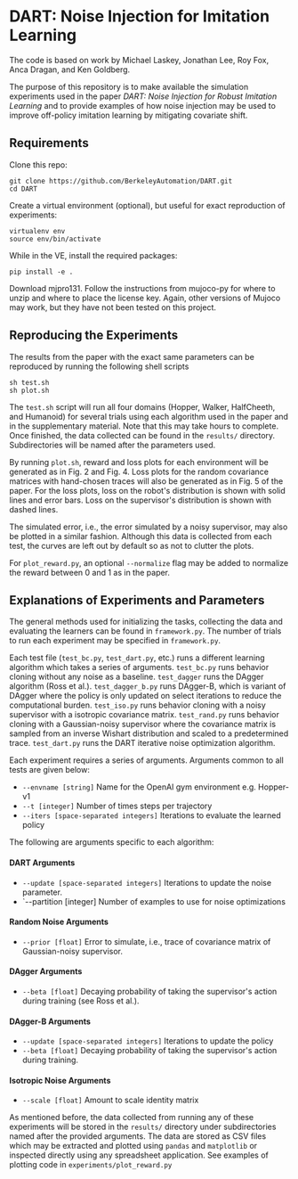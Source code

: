 # DART: Noise Injection for Imitation Learning

The code is based on work by Michael Laskey, Jonathan Lee, Roy Fox, Anca Dragan, and Ken Goldberg.

The purpose of this repository is to make available the simulation
experiments used in the paper *DART: Noise Injection for Robust Imitation Learning*
and to provide examples of how noise injection may be used to improve off-policy imitation learning
by mitigating covariate shift.

## Requirements
Clone this repo:
	
	git clone https://github.com/BerkeleyAutomation/DART.git 
	cd DART

Create a virtual environment (optional), but useful for exact reproduction of experiments:

	virtualenv env
	source env/bin/activate

While in the VE, install the required packages:

	pip install -e .

Download mjpro131. Follow the instructions from mujoco-py for where to unzip and where to place the license key.
Again, other versions of Mujoco may work, but they have not been tested on this project.


## Reproducing the Experiments

The results from the paper with the exact same parameters can be reproduced by running the following shell scripts

	sh test.sh
	sh plot.sh

The `test.sh` script will run all four domains (Hopper, Walker, HalfCheeth, and Humanoid) for several trials using each algorithm used in the paper and in the supplementary material. Note that this may take hours to complete. Once finished, the data collected can be found in the `results/` directory. Subdirectories will be named after the parameters used.

By running `plot.sh`, reward and loss plots for each environment will be generated as in Fig. 2 and Fig. 4. Loss plots for the random covariance matrices with hand-chosen traces will also be generated as in Fig. 5 of the paper. For the loss plots, loss on the robot's distribution is shown with solid lines and error bars. Loss on the supervisor's distribution is shown with dashed lines.

The simulated error, i.e., the error simulated by a noisy supervisor, may also be plotted in a similar fashion. Although this data is collected from each test, the curves are left out by default so as not to clutter the plots.

For `plot_reward.py`, an optional `--normalize` flag may be added to normalize the reward between 0 and 1 as in the paper.

## Explanations of Experiments and Parameters

The general methods used for initializing the tasks, collecting the data and evaluating the learners can be found in `framework.py`. The number of trials to run each experiment may be specified in `framework.py`.

Each test file (`test_bc.py`, `test_dart.py`, etc.) runs a different learning algorithm which takes a series of arguments.
`test_bc.py` runs behavior cloning without any noise as a baseline. `test_dagger` runs the DAgger algorithm (Ross et al.). `test_dagger_b.py` runs DAgger-B, which is variant of DAgger where the policy is only updated on select iterations to reduce the computational burden. `test_iso.py` runs behavior cloning with a noisy supervisor with a isotropic covariance matrix. `test_rand.py` runs behavior cloning with a Gaussian-noisy supervisor where the covariance matrix is sampled from an inverse Wishart distribution and scaled to a predetermined trace. `test_dart.py` runs the DART iterative noise optimization algorithm.

Each experiment requires a series of arguments. Arguments common to all tests are given below:
	
* `--envname [string]` Name for the OpenAI gym environment e.g. Hopper-v1
* `--t [integer]` Number of times steps per trajectory
* `--iters [space-separated integers]` Iterations to evaluate the learned policy

The following are arguments specific to each algorithm:

#### DART Arguments

* `--update [space-separated integers]` Iterations to update the noise parameter.
* `--partition [integer] Number of examples to use for noise optimizations

#### Random Noise Arguments

* `--prior [float]` Error to simulate, i.e., trace of covariance matrix of Gaussian-noisy supervisor.

#### DAgger Arguments

* `--beta [float]` Decaying probability of taking the supervisor's action during training (see Ross et al.).

#### DAgger-B Arguments

* `--update [space-separated integers]` Iterations to update the policy
* `--beta [float]` Decaying probability of taking the supervisor's action during training.

#### Isotropic Noise Arguments

* `--scale [float]` Amount to scale identity matrix

As mentioned before, the data collected from running any of these experiments will be stored in the `results/` directory under subdirectories named after the provided arguments. The data are stored as CSV files which may be extracted and plotted using `pandas` and `matplotlib` or inspected directly using any spreadsheet application. See examples of plotting code in `experiments/plot_reward.py`

